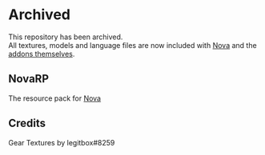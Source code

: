 # Archived

This repository has been archived.  
All textures, models and language files are now included with [Nova](https://github.com/xenondevs/Nova) and the [addons themselves](https://github.com/Nova-Addons).

## NovaRP
The resource pack for [Nova](https://github.com/xenondevs/Nova)

## Credits
Gear Textures by legitbox#8259
